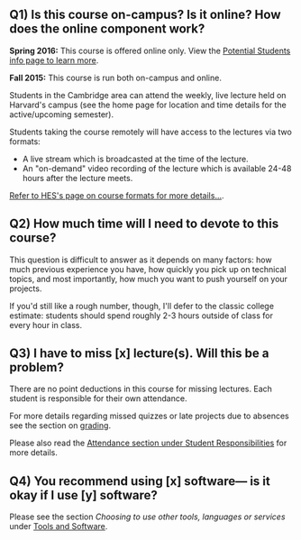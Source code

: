 ## Q1) Is this course on-campus? Is it online? How does the online component work?

__Spring 2016:__
This course is offered online only. View the [Potential Students info page to learn more](/Potential_Students).

__Fall 2015:__
This course is run both on-campus and online.

Students in the Cambridge area can attend the weekly, live lecture held on Harvard's campus (see the home page for location and time details for the active/upcoming semester).

Students taking the course remotely will have access to the lectures via two formats:

+ A live stream which is broadcasted at the time of the lecture.
+ An "on-demand" video recording of the lecture which is available 24-48 hours after the lecture meets.

[Refer to HES's page on course formats for more details...](http://www.extension.harvard.edu/courses/course-formats).



## Q2) How much time will I need to devote to this course?
This question is difficult to answer as it depends on many factors: how much previous experience you have, how quickly you pick up on technical topics, and most importantly, how much you want to push yourself on your projects.

If you'd still like a rough number, though, I'll defer to the classic college estimate: students should spend roughly 2-3 hours outside of class for every hour in class.




## Q3) I have to miss [x] lecture(s). Will this be a problem?
There are no point deductions in this course for missing lectures. Each student is responsible for their own attendance.

For more details regarding missed quizzes or late projects due to absences see the section on [grading](/Grading).

Please also read the [Attendance section under Student Responsibilities](/Student_Responsibilities) for more details.




## Q4) You recommend using [x] software&mdash; is it okay if I use [y] software?
Please see the section *Choosing to use other tools, languages or services* under [Tools and Software](/Tools_and_Software).

